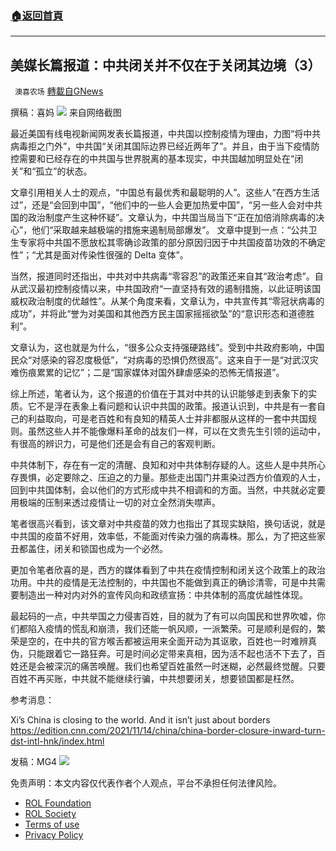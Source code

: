 ###  [:house:返回首頁](https://github.com/ourhimalayas/txt)
---


## 美媒长篇报道：中共闭关并不仅在于关闭其边境（3）
` 澳喜农场` [轉載自GNews](https://gnews.org/zh-hans/1679742/)

撰稿：喜妈
![](https://assets.gnews.org/wp-content/uploads/2021/11/闭关3.png)
来自网络截图

最近美国有线电视新闻网发表长篇报道，中共国以控制疫情为理由，力图“将中共病毒拒之门外”，中共国“关闭其国际边界已经近两年了”。并且，由于当下疫情防控需要和已经存在的中共国与世界脱离的基本现实，中共国越加明显处在“闭关”和“孤立”的状态。

文章引用相关人士的观点，“中国总有最优秀和最聪明的人”。这些人“在西方生活过”，还是“会回到中国”，“他们中的一些人会更加热爱中国”，“另一些人会对中共国的政治制度产生这种怀疑”。文章认为，中共国当局当下“正在加倍消除病毒的决心”，他们“采取越来越极端的措施来遏制局部爆发”。
文章中提到一点：“公共卫生专家将中共国不愿放松其零确诊政策的部分原因归因于中共国疫苗功效的不确定性”；“尤其是面对传染性很强的 Delta 变体”。

当然，报道同时还指出，中共对中共病毒“零容忍”的政策还来自其“政治考虑”。自从武汉最初控制疫情以来，中共国政府“一直坚持有效的遏制措施，以此证明该国威权政治制度的优越性”。从某个角度来看，文章认为，中共宣传其“零冠状病毒的成功”，并将此“誉为对美国和其他西方民主国家摇摇欲坠”的“意识形态和道德胜利”。

文章认为，这也就是为什么，“很多公众支持强硬路线”。受到中共政府影响，中国民众“对感染的容忍度极低”，“对病毒的恐惧仍然很高”。这来自于一是“对武汉灾难伤痕累累的记忆”；二是“国家媒体对国外肆虐感染的恐怖无情报道”。

综上所述，笔者认为，这个报道的价值在于其对中共的认识能够走到表象下的实质。它不是浮在表象上看问题和认识中共国的政策。报道认识到，中共是有一套自己的利益取向，可是老百姓和有良知的精英人士并非都服从这样的一套中共国规则。虽然这些人并不能像爆料革命的战友们一样，可以在文贵先生引领的运动中，有很高的辨识力，可是他们还是会有自己的客观判断。

中共体制下，存在有一定的清醒、良知和对中共体制存疑的人。这些人是中共所心存畏惧，必定要除之、压迫之的力量。那些走出国门并熏染过西方价值观的人士，回到中共国体制，会以他们的方式形成中共不相调和的方面。当然，中共就必定要用极端的压制来透过疫情让一切的对立全然消失噤声。

笔者很高兴看到，该文章对中共疫苗的效力也指出了其现实缺陷，换句话说，就是中共国的疫苗不好用，效率低，不能面对传染力强的病毒株。那么，为了把这些家丑都盖住，闭关和锁国也成为一个必然。

更加令笔者欣喜的是，西方的媒体看到了中共在疫情控制和闭关这个政策上的政治功用。中共的疫情是无法控制的，中共国也不能做到真正的确诊清零，可是中共需要制造出一种对内对外的宣传风向和政绩宣扬：中共体制的高度优越性体现。

最起码的一点，中共举国之力侵害百姓，目的就为了有可以向国民和世界吹嘘，你们都陷入疫情的慌乱和崩溃，我们还能一帆风顺，一派繁荣。可是顺利是假的，繁荣是空的，在中共的官方喉舌都被运用来全面开动为其讴歌，百姓也一时难辨真伪，只能跟着它一路狂奔。可是时间必定带来真相，因为活不起也活不下去了，百姓还是会被深沉的痛苦唤醒。我们也希望百姓虽然一时迷糊，必然最终觉醒。只要百姓不再买账，中共就不能继续行骗，中共想要闭关，想要锁国都是枉然。

参考消息：

Xi’s China is closing to the world. And it isn’t just about borders
https://edition.cnn.com/2021/11/14/china/china-border-closure-inward-turn-dst-intl-hnk/index.html

发稿：MG4
![](https://assets.gnews.org/wp-content/uploads/2021/11/澳喜图标2-1-1.jpg)


 

免责声明：本文内容仅代表作者个人观点，平台不承担任何法律风险。

- [ROL Foundation](https://rolfoundation.org/)
- [ROL Society](https://rolsociety.org/)
- [Terms of use](https://gnews.org/terms-of-use-3/)
- [Privacy Policy](https://gnews.org/privacy-policy/)
